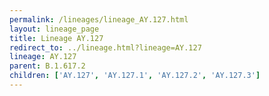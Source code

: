 ```yaml
---
permalink: /lineages/lineage_AY.127.html
layout: lineage_page
title: Lineage AY.127
redirect_to: ../lineage.html?lineage=AY.127
lineage: AY.127
parent: B.1.617.2
children: ['AY.127', 'AY.127.1', 'AY.127.2', 'AY.127.3']
---
```

